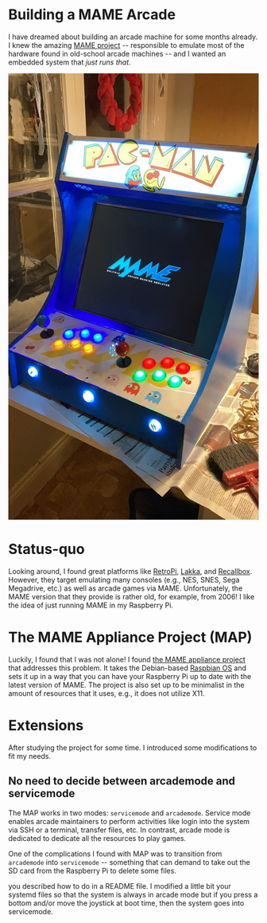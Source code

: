 # Building a MAME Arcade

I have dreamed about building an arcade machine for some months already. I knew
the amazing [MAME project](https://www.mamedev.org/) -- responsible to emulate
most of the hardware found in old-school arcade machines -- and I wanted an
embedded system that *just runs that*.

![ MAME Appliance Project !](https://raw.githubusercontent.com/alejandrorusso/mamearcade/main/map.jpeg)

# Status-quo
Looking around, I found great platforms like
[RetroPi](https://retropie.org.uk/), [Lakka](https://www.lakka.tv/), and
[Recallbox](https://www.recalbox.com/). However, they target emulating many
consoles (e.g., NES, SNES, Sega Megadrive, etc.) as well as arcade games via
MAME. Unfortunately, the MAME version that they provide is rather old, for
example, from 2006! I like the idea of just running MAME in my Raspberry Pi.

# The MAME Appliance Project (MAP)
Luckily, I found that I was not alone! I found [the MAME appliance
project](https://gist-github-com.translate.goog/sonicprod/f5a7bb10fb9ed1cc5124766831e120c4?_x_tr_sl=fr&_x_tr_tl=en&_x_tr_hl=fr)
that addresses this problem. It takes the Debian-based [Raspbian
OS](https://www.raspbian.org/) and sets it up in a way that you can have your
Raspberry Pi up to date with the latest version of MAME. The project is also set
up to be minimalist in the amount of resources that it uses, e.g., it does not
utilize X11.

# Extensions

After studying the project for some time. I introduced some modifications to fit
my needs.

## No need to decide between arcademode and servicemode

The MAP works in two modes: `servicemode` and `arcademode`. Service mode enables
arcade maintainers to perform activities like login into the system via SSH or a
terminal, transfer files, etc. In contrast, arcade mode is dedicated to dedicate
all the resources to play games.

One of the complications I found with MAP was to transition from `arcademode`
into `servicemode` -- something that can demand to take out the SD card from the
Raspberry Pi to delete some files.



you described how to do in a README file. I
modified a little bit your systemd files so that the system is always in arcade
mode but if you press a bottom and/or move the joystick at boot time, then the
system goes into servicemode.
